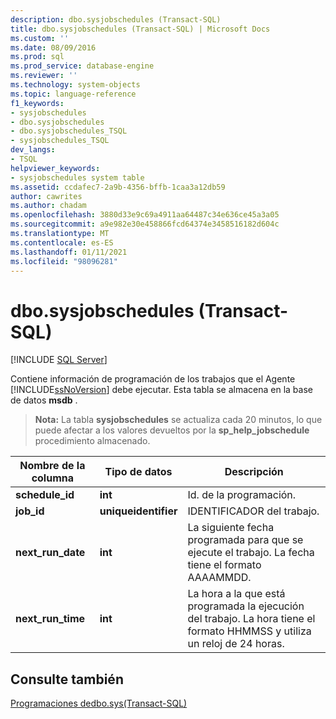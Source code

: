 ```yaml
---
description: dbo.sysjobschedules (Transact-SQL)
title: dbo.sysjobschedules (Transact-SQL) | Microsoft Docs
ms.custom: ''
ms.date: 08/09/2016
ms.prod: sql
ms.prod_service: database-engine
ms.reviewer: ''
ms.technology: system-objects
ms.topic: language-reference
f1_keywords:
- sysjobschedules
- dbo.sysjobschedules
- dbo.sysjobschedules_TSQL
- sysjobschedules_TSQL
dev_langs:
- TSQL
helpviewer_keywords:
- sysjobschedules system table
ms.assetid: ccdafec7-2a9b-4356-bffb-1caa3a12db59
author: cawrites
ms.author: chadam
ms.openlocfilehash: 3880d33e9c69a4911aa64487c34e636ce45a3a05
ms.sourcegitcommit: a9e982e30e458866fcd64374e3458516182d604c
ms.translationtype: MT
ms.contentlocale: es-ES
ms.lasthandoff: 01/11/2021
ms.locfileid: "98096281"
---
```

# <a name="dbosysjobschedules-transact-sql"></a>dbo.sysjobschedules (Transact-SQL)
[!INCLUDE [SQL Server](../../includes/applies-to-version/sqlserver.md)]

  Contiene información de programación de los trabajos que el Agente [!INCLUDE[ssNoVersion](../../includes/ssnoversion-md.md)] debe ejecutar. Esta tabla se almacena en la base de datos **msdb** .  
  
> **Nota:** La tabla **sysjobschedules** se actualiza cada 20 minutos, lo que puede afectar a los valores devueltos por la **sp_help_jobschedule** procedimiento almacenado.  
  
|Nombre de la columna|Tipo de datos|Descripción|  
|-----------------|---------------|-----------------|  
|**schedule_id**|**int**|Id. de la programación.|  
|**job_id**|**uniqueidentifier**|IDENTIFICADOR del trabajo.|  
|**next_run_date**|**int**|La siguiente fecha programada para que se ejecute el trabajo. La fecha tiene el formato AAAAMMDD.|  
|**next_run_time**|**int**|La hora a la que está programada la ejecución del trabajo. La hora tiene el formato HHMMSS y utiliza un reloj de 24 horas.|  
  
## <a name="see-also"></a>Consulte también  
 [ Programaciones dedbo.sys&#40;Transact-SQL&#41;](../../relational-databases/system-tables/dbo-sysschedules-transact-sql.md)  
  
  
